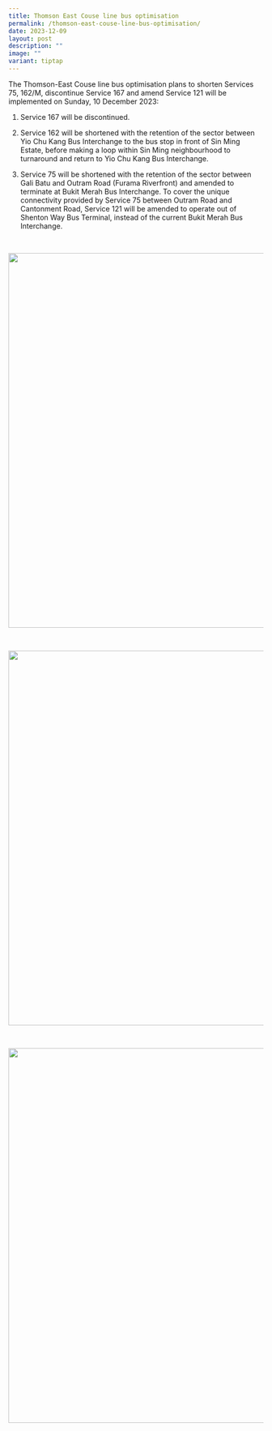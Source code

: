 ```yaml
---
title: Thomson East Couse line bus optimisation
permalink: /thomson-east-couse-line-bus-optimisation/
date: 2023-12-09
layout: post
description: ""
image: ""
variant: tiptap
---
```

<p>The Thomson-East Couse line bus optimisation plans to shorten Services
75, 162/M, discontinue Service 167 and amend Service 121 will be implemented
on Sunday, 10 December 2023:</p>
<ol data-tight="true" class="tight">
<li>
<p>Service 167 will be discontinued.</p>
</li>
<li>
<p>Service 162 will be shortened with the retention of the sector between
Yio Chu Kang Bus Interchange to the bus stop in front of Sin Ming Estate,
before making a loop within Sin Ming neighbourhood to turnaround and return
to Yio Chu Kang Bus Interchange.</p>
</li>
<li>
<p>Service 75 will be shortened with the retention of the sector between
Gali Batu and Outram Road (Furama Riverfront) and amended to terminate
at Bukit Merah Bus Interchange. To cover the unique connectivity provided
by Service 75 between Outram Road and Cantonment Road, Service 121 will
be amended to operate out of Shenton Way Bus Terminal, instead of the current
Bukit Merah Bus Interchange.</p>
</li>
</ol>
<p>
<br>
</p>
<div class="isomer-image-wrapper">
<img style="width: 740px; color: rgb(0, 0, 0); font-family: system-ui, -apple-system, &quot;system-ui&quot;, &quot;Segoe UI&quot;, Roboto, Oxygen, Ubuntu, Cantarell, &quot;Open Sans&quot;, &quot;Helvetica Neue&quot;, sans-serif; font-size: medium; font-style: normal; font-variant-ligatures: normal; font-variant-caps: normal; font-weight: 400; letter-spacing: normal; orphans: 2; text-align: start; text-indent: 0px; text-transform: none; widows: 2; word-spacing: 0px; -webkit-text-stroke-width: 0px; white-space: normal; text-decoration-thickness: initial; text-decoration-style: initial; text-decoration-color: initial;" height="auto" width="100%" src="https://moca.sgp1.cdn.digitaloceanspaces.com/News%20%26%20Notices/65608c2ab3464747b3496ff7_Route%2520Amendment%2520-%2520Svc%2520162_page-0004.webp">
</div>
<p>
<br>
</p>
<div class="isomer-image-wrapper">
<img style="width: 740px; color: rgb(0, 0, 0); font-family: system-ui, -apple-system, &quot;system-ui&quot;, &quot;Segoe UI&quot;, Roboto, Oxygen, Ubuntu, Cantarell, &quot;Open Sans&quot;, &quot;Helvetica Neue&quot;, sans-serif; font-size: medium; font-style: normal; font-variant-ligatures: normal; font-variant-caps: normal; font-weight: 400; letter-spacing: normal; orphans: 2; text-align: start; text-indent: 0px; text-transform: none; widows: 2; word-spacing: 0px; -webkit-text-stroke-width: 0px; white-space: normal; text-decoration-thickness: initial; text-decoration-style: initial; text-decoration-color: initial;" height="auto" width="100%" src="https://moca.sgp1.cdn.digitaloceanspaces.com/News%20%26%20Notices/65608ca76336a878c29ffea8_Route%2520Amendment%2520-%2520Svc%252075_page-0003.webp">
</div>
<p>
<br>
</p>
<div class="isomer-image-wrapper">
<img style="width: 740px; color: rgb(0, 0, 0); font-family: system-ui, -apple-system, &quot;system-ui&quot;, &quot;Segoe UI&quot;, Roboto, Oxygen, Ubuntu, Cantarell, &quot;Open Sans&quot;, &quot;Helvetica Neue&quot;, sans-serif; font-size: medium; font-style: normal; font-variant-ligatures: normal; font-variant-caps: normal; font-weight: 400; letter-spacing: normal; orphans: 2; text-align: start; text-indent: 0px; text-transform: none; widows: 2; word-spacing: 0px; -webkit-text-stroke-width: 0px; white-space: normal; text-decoration-thickness: initial; text-decoration-style: initial; text-decoration-color: initial;" height="auto" width="100%" src="https://moca.sgp1.cdn.digitaloceanspaces.com/News%20%26%20Notices/65608bf263dae27a2f2b09db_Discontinuation%2520-%2520Svc%2520167_page-0004.webp">
</div>
<p></p>
